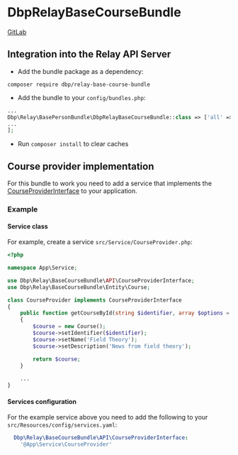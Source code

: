 # DbpRelayBaseCourseBundle
[GitLab](https://gitlab.tugraz.at/dbp/relay/dbp-relay-base-course-bundle)


## Integration into the Relay API Server

* Add the bundle package as a dependency:

```
composer require dbp/relay-base-course-bundle
```

* Add the bundle to your `config/bundles.php`:

```php
...
Dbp\Relay\BasePersonBundle\DbpRelayBaseCourseBundle::class => ['all' => true],
...
];
```

* Run `composer install` to clear caches

## Course provider implementation

For this bundle to work you need to add a service that implements the
[CourseProviderInterface](https://gitlab.tugraz.at/dbp/relay/dbp-relay-base-course-bundle/-/blob/main/src/API/CourseProviderInterface.php)
to your application.

### Example

#### Service class

For example, create a service `src/Service/CourseProvider.php`:

```php
<?php

namespace App\Service;

use Dbp\Relay\BaseCourseBundle\API\CourseProviderInterface;
use Dbp\Relay\BaseCourseBundle\Entity\Course;

class CourseProvider implements CourseProviderInterface
{
    public function getCourseById(string $identifier, array $options = []): ?Course
    {
        $course = new Course();
        $course->setIdentifier($identifier);
        $course->setName('Field Theory');
        $course->setDescription('News from field theory');

        return $course;
    }
    
    ...
}
```

#### Services configuration

For the example service above you need to add the following to your `src/Resources/config/services.yaml`:

```yaml
  Dbp\Relay\BaseCourseBundle\API\CourseProviderInterface:
    '@App\Service\CourseProvider'
```
